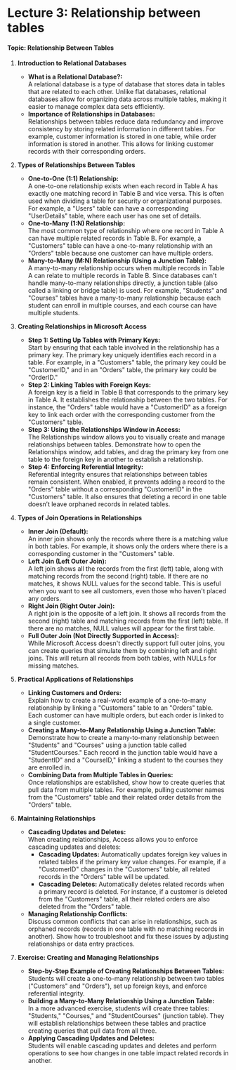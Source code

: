# Lecture 3: Relationship between tables

#### **Topic: Relationship Between Tables**

1. **Introduction to Relational Databases**
   - **What is a Relational Database?:**  
     A relational database is a type of database that stores data in tables that are related to each other. Unlike flat databases, relational databases allow for organizing data across multiple tables, making it easier to manage complex data sets efficiently.
   - **Importance of Relationships in Databases:**  
     Relationships between tables reduce data redundancy and improve consistency by storing related information in different tables. For example, customer information is stored in one table, while order information is stored in another. This allows for linking customer records with their corresponding orders.

2. **Types of Relationships Between Tables**
   - **One-to-One (1:1) Relationship:**  
     A one-to-one relationship exists when each record in Table A has exactly one matching record in Table B and vice versa. This is often used when dividing a table for security or organizational purposes. For example, a "Users" table can have a corresponding "UserDetails" table, where each user has one set of details.
   - **One-to-Many (1:N) Relationship:**  
     The most common type of relationship where one record in Table A can have multiple related records in Table B. For example, a "Customers" table can have a one-to-many relationship with an "Orders" table because one customer can have multiple orders.
   - **Many-to-Many (M:N) Relationship (Using a Junction Table):**  
     A many-to-many relationship occurs when multiple records in Table A can relate to multiple records in Table B. Since databases can't handle many-to-many relationships directly, a junction table (also called a linking or bridge table) is used. For example, "Students" and "Courses" tables have a many-to-many relationship because each student can enroll in multiple courses, and each course can have multiple students.

3. **Creating Relationships in Microsoft Access**
   - **Step 1: Setting Up Tables with Primary Keys:**  
     Start by ensuring that each table involved in the relationship has a primary key. The primary key uniquely identifies each record in a table. For example, in a "Customers" table, the primary key could be "CustomerID," and in an "Orders" table, the primary key could be "OrderID."
   - **Step 2: Linking Tables with Foreign Keys:**  
     A foreign key is a field in Table B that corresponds to the primary key in Table A. It establishes the relationship between the two tables. For instance, the "Orders" table would have a "CustomerID" as a foreign key to link each order with the corresponding customer from the "Customers" table.
   - **Step 3: Using the Relationships Window in Access:**  
     The Relationships window allows you to visually create and manage relationships between tables. Demonstrate how to open the Relationships window, add tables, and drag the primary key from one table to the foreign key in another to establish a relationship.
   - **Step 4: Enforcing Referential Integrity:**  
     Referential integrity ensures that relationships between tables remain consistent. When enabled, it prevents adding a record to the "Orders" table without a corresponding "CustomerID" in the "Customers" table. It also ensures that deleting a record in one table doesn’t leave orphaned records in related tables.

4. **Types of Join Operations in Relationships**
   - **Inner Join (Default):**  
     An inner join shows only the records where there is a matching value in both tables. For example, it shows only the orders where there is a corresponding customer in the "Customers" table.
   - **Left Join (Left Outer Join):**  
     A left join shows all the records from the first (left) table, along with matching records from the second (right) table. If there are no matches, it shows NULL values for the second table. This is useful when you want to see all customers, even those who haven't placed any orders.
   - **Right Join (Right Outer Join):**  
     A right join is the opposite of a left join. It shows all records from the second (right) table and matching records from the first (left) table. If there are no matches, NULL values will appear for the first table.
   - **Full Outer Join (Not Directly Supported in Access):**  
     While Microsoft Access doesn't directly support full outer joins, you can create queries that simulate them by combining left and right joins. This will return all records from both tables, with NULLs for missing matches.

5. **Practical Applications of Relationships**
   - **Linking Customers and Orders:**  
     Explain how to create a real-world example of a one-to-many relationship by linking a "Customers" table to an "Orders" table. Each customer can have multiple orders, but each order is linked to a single customer.
   - **Creating a Many-to-Many Relationship Using a Junction Table:**  
     Demonstrate how to create a many-to-many relationship between "Students" and "Courses" using a junction table called "StudentCourses." Each record in the junction table would have a "StudentID" and a "CourseID," linking a student to the courses they are enrolled in.
   - **Combining Data from Multiple Tables in Queries:**  
     Once relationships are established, show how to create queries that pull data from multiple tables. For example, pulling customer names from the "Customers" table and their related order details from the "Orders" table.

6. **Maintaining Relationships**
   - **Cascading Updates and Deletes:**  
     When creating relationships, Access allows you to enforce cascading updates and deletes:
     - **Cascading Updates:** Automatically updates foreign key values in related tables if the primary key value changes. For example, if a "CustomerID" changes in the "Customers" table, all related records in the "Orders" table will be updated.
     - **Cascading Deletes:** Automatically deletes related records when a primary record is deleted. For instance, if a customer is deleted from the "Customers" table, all their related orders are also deleted from the "Orders" table.
   - **Managing Relationship Conflicts:**  
     Discuss common conflicts that can arise in relationships, such as orphaned records (records in one table with no matching records in another). Show how to troubleshoot and fix these issues by adjusting relationships or data entry practices.

7. **Exercise: Creating and Managing Relationships**
   - **Step-by-Step Example of Creating Relationships Between Tables:**  
     Students will create a one-to-many relationship between two tables ("Customers" and "Orders"), set up foreign keys, and enforce referential integrity. 
   - **Building a Many-to-Many Relationship Using a Junction Table:**  
     In a more advanced exercise, students will create three tables: "Students," "Courses," and "StudentCourses" (junction table). They will establish relationships between these tables and practice creating queries that pull data from all three.
   - **Applying Cascading Updates and Deletes:**  
     Students will enable cascading updates and deletes and perform operations to see how changes in one table impact related records in another.

